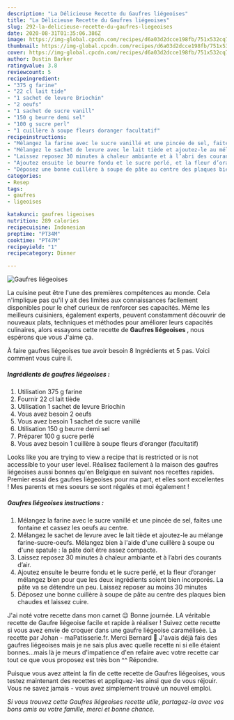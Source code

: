 ```yaml
---
description: "La Délicieuse Recette du Gaufres liégeoises"
title: "La Délicieuse Recette du Gaufres liégeoises"
slug: 292-la-delicieuse-recette-du-gaufres-liegeoises
date: 2020-08-31T01:35:06.386Z
image: https://img-global.cpcdn.com/recipes/d6a03d2dcce198fb/751x532cq70/gaufres-liegeoises-photo-principale-de-la-recette.jpg
thumbnail: https://img-global.cpcdn.com/recipes/d6a03d2dcce198fb/751x532cq70/gaufres-liegeoises-photo-principale-de-la-recette.jpg
cover: https://img-global.cpcdn.com/recipes/d6a03d2dcce198fb/751x532cq70/gaufres-liegeoises-photo-principale-de-la-recette.jpg
author: Dustin Barker
ratingvalue: 3.8
reviewcount: 5
recipeingredient:
- "375 g farine"
- "22 cl lait tide"
- "1 sachet de levure Briochin"
- "2 oeufs"
- "1 sachet de sucre vanill"
- "150 g beurre demi sel"
- "100 g sucre perl"
- "1 cuillère à soupe fleurs doranger facultatif"
recipeinstructions:
- "Mélangez la farine avec le sucre vanillé et une pincée de sel, faites une fontaine et cassez les oeufs au centre."
- "Mélangez le sachet de levure avec le lait tiède et ajoutez-le au mélange farine-sucre-oeufs. Mélangez bien à l&#39;aide d&#39;une cuillère à soupe ou d&#39;une spatule : la pâte doit être assez compacte."
- "Laissez reposez 30 minutes à chaleur ambiante et à l’abri des courants d’air."
- "Ajoutez ensuite le beurre fondu et le sucre perlé, et la fleur d’oranger mélangez bien pour que les deux ingrédients soient bien incorporés. La pâte va se détendre un peu. Laissez reposer au moins 30 minutes"
- "Déposez une bonne cuillère à soupe de pâte au centre des plaques bien chaudes et laissez cuire."
categories:
- Resep
tags:
- gaufres
- ligeoises

katakunci: gaufres ligeoises 
nutrition: 289 calories
recipecuisine: Indonesian
preptime: "PT34M"
cooktime: "PT47M"
recipeyield: "1"
recipecategory: Dinner

---
```



![Gaufres liégeoises](https://img-global.cpcdn.com/recipes/d6a03d2dcce198fb/751x532cq70/gaufres-liegeoises-photo-principale-de-la-recette.jpg)

La cuisine peut être l'une des premières compétences au monde. Cela n'implique pas qu'il y ait des limites aux connaissances facilement disponibles pour le chef curieux de renforcer ses capacités. Même les meilleurs cuisiniers, également experts, peuvent constamment découvrir de nouveaux plats, techniques et méthodes pour améliorer leurs capacités culinaires, alors essayons cette recette de <strong> Gaufres liégeoises </strong>, nous espérons que vous J'aime ça.

<!--inarticleads1-->

À faire gaufres liégeoises tue avoir besoin 8 Ingrédients et 5 pas. Voici comment vous cuire il.

##### Ingrédients de gaufres liégeoises :

1. Utilisation 375 g farine
1. Fournir 22 cl lait tiède
1. Utilisation 1 sachet de levure Briochin
1. Vous avez besoin 2 oeufs
1. Vous avez besoin 1 sachet de sucre vanillé
1. Utilisation 150 g beurre demi sel
1. Préparer 100 g sucre perlé
1. Vous avez besoin 1 cuillère à soupe fleurs d’oranger (facultatif)


Looks like you are trying to view a recipe that is restricted or is not accessible to your user level. Réalisez facilement à la maison des gaufres liégeoises aussi bonnes qu&#39;en Belgique en suivant nos recettes rapides. Premier essai des gaufres liégeoises pour ma part, et elles sont excellentes ! Mes parents et mes soeurs se sont régalés et moi également ! 

<!--inarticleads2-->

##### Gaufres liégeoises instructions :

1. Mélangez la farine avec le sucre vanillé et une pincée de sel, faites une fontaine et cassez les oeufs au centre.
1. Mélangez le sachet de levure avec le lait tiède et ajoutez-le au mélange farine-sucre-oeufs. Mélangez bien à l&#39;aide d&#39;une cuillère à soupe ou d&#39;une spatule : la pâte doit être assez compacte.
1. Laissez reposez 30 minutes à chaleur ambiante et à l’abri des courants d’air.
1. Ajoutez ensuite le beurre fondu et le sucre perlé, et la fleur d’oranger mélangez bien pour que les deux ingrédients soient bien incorporés. La pâte va se détendre un peu. Laissez reposer au moins 30 minutes
1. Déposez une bonne cuillère à soupe de pâte au centre des plaques bien chaudes et laissez cuire.


J&#39;ai noté votre recette dans mon carnet 😉 Bonne journée. LA véritable recette de Gaufre liégeoise facile et rapide à réaliser ! Suivez cette recette si vous avez envie de croquer dans une gaufre liégeoise caramélisée. La recette par Johan - maPatisserie.fr. Merci Bernard 🙂 J&#39;avais déjà fais des gaufres liégeoises mais je ne sais plus avec quelle recette ni si elle étaient bonnes…mais là je meurs d&#39;impatience d&#39;en refaire avec votre recette car tout ce que vous proposez est très bon ^^ Répondre. 

<!--inarticleads1-->

<p>
Puisque vous avez atteint la fin de cette recette de Gaufres liégeoises, vous testez maintenant des recettes et appliquez-les ainsi que de vous réjouir. Vous ne savez jamais - vous avez simplement trouvé un nouvel emploi.
</p>

<p>
<i>Si vous trouvez cette Gaufres liégeoises recette utile, partagez-la avec vos bons amis ou votre famille, merci et bonne chance.</i>
</p>
